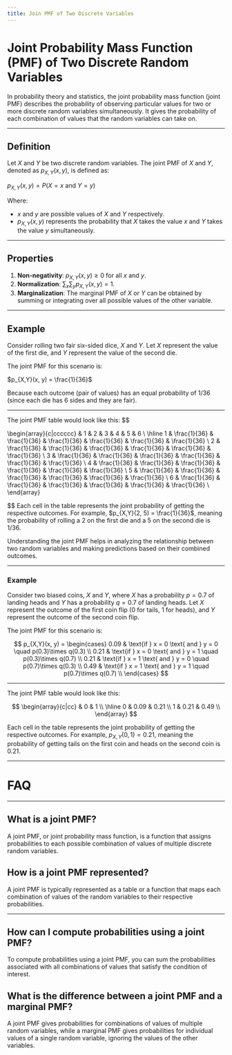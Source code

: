 ```yaml
---
title: Join PMF of Two Discrete Variables
---
```

# Joint Probability Mass Function (PMF) of Two Discrete Random Variables

In probability theory and statistics, the joint probability mass function (joint PMF) describes the probability of observing particular values for two or more discrete random variables simultaneously. It gives the probability of each combination of values that the random variables can take on.

---
## Definition

Let $X$ and $Y$ be two discrete random variables. The joint PMF of $X$ and $Y$, denoted as $p_{X,Y}(x, y)$, is defined as:

$p_{X,Y}(x, y) = P(X = x \text{ and } Y = y)$

Where:
- $x$ and $y$ are possible values of $X$ and $Y$ respectively.
- $p_{X,Y}(x, y)$ represents the probability that $X$ takes the value $x$ and $Y$ takes the value $y$ simultaneously.

---
## Properties

1. **Non-negativity**: $p_{X,Y}(x, y) \geq 0$ for all $x$ and $y$.
2. **Normalization**: $\sum_{x}\sum_{y} p_{X,Y}(x, y) = 1$.
3. **Marginalization**: The marginal PMF of $X$ or $Y$ can be obtained by summing or integrating over all possible values of the other variable.

---
## Example

Consider rolling two fair six-sided dice, $X$ and $Y$. Let $X$ represent the value of the first die, and $Y$ represent the value of the second die.

The joint PMF for this scenario is:

$p_{X,Y}(x, y) = \frac{1}{36}$

Because each outcome (pair of values) has an equal probability of $1/36$ (since each die has 6 sides and they are fair).

---
The joint PMF table would look like this:
$$

\begin{array}{c|cccccc}
& 1 & 2 & 3 & 4 & 5 & 6 \\
\hline
1 & \frac{1}{36} & \frac{1}{36} & \frac{1}{36} & \frac{1}{36} & \frac{1}{36} & \frac{1}{36} \\
2 & \frac{1}{36} & \frac{1}{36} & \frac{1}{36} & \frac{1}{36} & \frac{1}{36} & \frac{1}{36} \\
3 & \frac{1}{36} & \frac{1}{36} & \frac{1}{36} & \frac{1}{36} & \frac{1}{36} & \frac{1}{36} \\
4 & \frac{1}{36} & \frac{1}{36} & \frac{1}{36} & \frac{1}{36} & \frac{1}{36} & \frac{1}{36} \\
5 & \frac{1}{36} & \frac{1}{36} & \frac{1}{36} & \frac{1}{36} & \frac{1}{36} & \frac{1}{36} \\
6 & \frac{1}{36} & \frac{1}{36} & \frac{1}{36} & \frac{1}{36} & \frac{1}{36} & \frac{1}{36} \\
\end{array}

$$
Each cell in the table represents the joint probability of getting the respective outcomes. For example, $p_{X,Y}(2, 5) = \frac{1}{36}$, meaning the probability of rolling a 2 on the first die and a 5 on the second die is $1/36$.

Understanding the joint PMF helps in analyzing the relationship between two random variables and making predictions based on their combined outcomes.

---
### Example

Consider two biased coins, $X$ and $Y$, where $X$ has a probability $p = 0.7$ of landing heads and $Y$ has a probability $q = 0.7$ of landing heads. Let $X$ represent the outcome of the first coin flip (0 for tails, 1 for heads), and $Y$ represent the outcome of the second coin flip.

The joint PMF for this scenario is:

$$
p_{X,Y}(x, y) = 
\begin{cases} 
0.09 & \text{if } x = 0 \text{ and } y = 0 \quad p(0.3)\times q(0.3) \\
0.21 & \text{if } x = 0 \text{ and } y = 1 \quad p(0.3)\times q(0.7) \\
0.21 & \text{if } x = 1 \text{ and } y = 0 \quad p(0.7)\times q(0.3) \\
0.49 & \text{if } x = 1 \text{ and } y = 1 \quad p(0.7)\times q(0.7) \\
\end{cases}
$$

---

The joint PMF table would look like this:

$$
\begin{array}{c|cc}
& 0 & 1 \\
\hline
0 & 0.09 & 0.21 \\
1 & 0.21 & 0.49 \\
\end{array}
$$

Each cell in the table represents the joint probability of getting the respective outcomes. For example, $p_{X,Y}(0, 1) = 0.21$, meaning the probability of getting tails on the first coin and heads on the second coin is $0.21$.

---
# FAQ

---

## What is a joint PMF?

A joint PMF, or joint probability mass function, is a function that assigns probabilities to each possible combination of values of multiple discrete random variables.

## How is a joint PMF represented?

A joint PMF is typically represented as a table or a function that maps each combination of values of the random variables to their respective probabilities.

---
## How can I compute probabilities using a joint PMF?

To compute probabilities using a joint PMF, you can sum the probabilities associated with all combinations of values that satisfy the condition of interest.

## What is the difference between a joint PMF and a marginal PMF?

A joint PMF gives probabilities for combinations of values of multiple random variables, while a marginal PMF gives probabilities for individual values of a single random variable, ignoring the values of the other variables.


